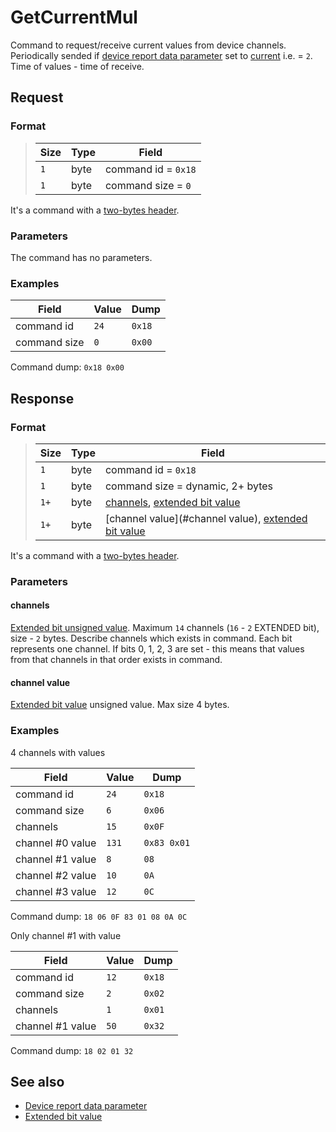 # GetCurrentMul

Command to request/receive current values from device channels.
Periodically sended if [device report data parameter](../parameter-types.md#reporting-data-type) set to
[current](../parameter-types.md#data-type) i.e. = `2`.
Time of values - time of receive.


## Request

### Format

>  Size | Type | Field
> ------|------|-------
>  `1`  | byte | command id = `0x18`
>  `1`  | byte | command size = `0`

It's a command with a [two-bytes header](../message.md#command-with-a-two-bytes-header).

### Parameters

The command has no parameters.

### Examples

 Field        | Value | Dump
--------------|-------|------
 command id   | `24`  | `0x18`
 command size | `0`   | `0x00`

Command dump: `0x18 0x00`


## Response

### Format

>  Size | Type | Field
> ------|------|-------
>  `1`  | byte | command id = `0x18`
>  `1`  | byte | command size = dynamic, 2+ bytes
>  `1+` | byte | [channels](#channels), [extended bit value](../types.md#extended-bit-value)
>  `1+` | byte | [channel value](#channel value), [extended bit value](../types.md#extended-bit-value)

It's a command with a [two-bytes header](../message.md#command-with-a-two-bytes-header).

### Parameters

#### **channels**

[Extended bit unsigned value](../types.md#extended-bit-value). Maximum `14` channels (`16` - `2` EXTENDED bit), size - `2` bytes.
Describe channels which exists in command. Each bit represents one channel.
If bits 0, 1, 2, 3 are set - this means that values from that channels in that order exists in command.

#### **channel value**

[Extended bit value](../types.md#extended-bit-value) unsigned value. Max size 4 bytes.

### Examples


4 channels with values

 Field            | Value | Dump
------------------|-------|------
 command id       | `24`  | `0x18`
 command size     | `6`   | `0x06`
 channels         | `15`  | `0x0F`
 channel #0 value | `131` | `0x83 0x01`
 channel #1 value | `8`   | `08`
 channel #2 value | `10`  | `0A`
 channel #3 value | `12`  | `0C`

Command dump: `18 06 0F 83 01 08 0A 0C`


Only channel #1 with value

 Field            | Value | Dump
------------------|-------|------
 command id       | `12`  | `0x18`
 command size     | `2`   | `0x02`
 channels         | `1`   | `0x01`
 channel #1 value | `50`  | `0x32`

Command dump: `18 02 01 32`

## See also

* [Device report data parameter](../parameter-types.md#reporting-data-type)
* [Extended bit value](../types.md#extended-bit-value)
